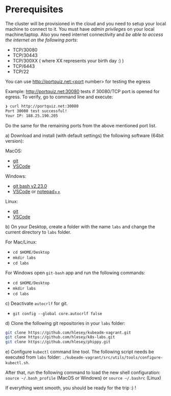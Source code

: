 # Prerequisites

The cluster will be provisioned in the cloud and you need to
setup your local machine to connect to it.
You must have *admin privileges* on your local machine/laptop.
Also you need internet connectivity and *be able to access the internet on the following ports*:

- TCP/30080
- TCP/30443
- TCP/300XX ( where XX represents your birth day :) )
- TCP/6443
- TCP/22

You can use http://portquiz.net:<port number> for testing the egress

Example: http://portquiz.net:30080 tests if 30080/TCP port is opened for egress.
To verify, go to command line and execute:

```bash
❯ curl http://portquiz.net:30080
Port 30080 test successful!
Your IP: 188.25.190.205
```
Do the same for the remaining ports from the above mentioned port list.


a) Download and install (with default settings) the following software (64bit
version):

MacOS:

- [git](https://git-scm.com/book/en/v2/Getting-Started-Installing-Git)
- [VSCode](https://code.visualstudio.com/download)

Windows:

- [git bash
  v2.23.0](https://github.com/git-for-windows/git/releases/download/v2.23.0.windows.1/Git-2.23.0-64-bit.exe)
- [VSCode](https://code.visualstudio.com/download) or
  [notepad++](https://notepad-plus-plus.org/download)

Linux:

- [git](https://git-scm.com/book/en/v2/Getting-Started-Installing-Git)
- [VSCode](https://code.visualstudio.com/download)

b) On your Desktop, create a folder with the name `labs` and change the current directory to `labs` folder.

For Mac/Linux:

- `cd $HOME/Desktop`
- `mkdir labs`
- `cd labs`

For Windows open `git-bash` app and run the following commands:

- `cd $HOME/Desktop`
- `mkdir labs`
- `cd labs`

c) Deactivate `autocrlf` for git.

- `git config --global core.autocrlf false`

d) Clone the following git repositories in your `labs` folder:

```bash
git clone https://github.com/hlesey/kubeadm-vagrant.git
git clone https://github.com/hlesey/k8s-labs.git
git clone https://github.com/hlesey/phippy.git
```

e) Configure `kubectl` command line tool. The following script needs be executed from `labs` folder:
`./kubeadm-vagrant/src/utils/tools/configure-kubectl.sh`.

After that, run the following command to load the new shell configuration: `source ~/.bash_profile` (MacOS or Windows) or `source ~/.bashrc` (Linux)

If everything went smooth, you should be ready for the trip :) !
